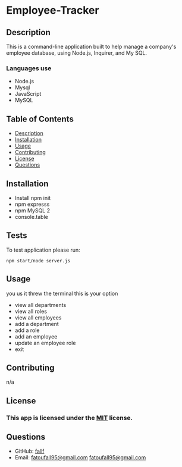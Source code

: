 # Employee-Tracker


## Description

This is a command-line application built to help manage a company's employee database, using Node.js, Inquirer, and My SQL.



### Languages use

- Node.js
- Mysql 
- JavaScript 
- MySQL
  

## Table of Contents

- [Description](#description)
- [Installation](#installation)
- [Usage](#usage)
- [Contributing](#contributing)
- [License](#license)
- [Questions](#questions)

## Installation

- Install npm init
- npm expresss
- npm MySQL 2
- console.table

## Tests

To test application please run:

    npm start/node server.js

## Usage
you us it threw the terminal this is your option 
  * view all departments 
  * view all roles 
  * view all employees 
  * add a department 
  * add a role 
  * add an employee 
  * update an employee role 
  * exit

## Contributing

n/a

## License

### This app is licensed under the [MIT](https://opensource.org/licenses/MIT) license.

## Questions

- GitHub: [fallf](https://github.com/fallf)
- Email: fatoufall95@gmail.com
  [fatoufall95@gmail.com](mailto:fatoufall95@gmail.com)
